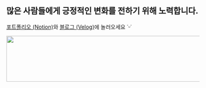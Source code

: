 ## 많은 사람들에게 긍정적인 변화를 전하기 위해 노력합니다.  
[포트폴리오 (Notion)](https://siniseong.notion.site/17ae00310b3980fbae60c54efca78551?pvs=4)와 [블로그 (Velog)](https://velog.io/@huise0ng/posts)에 놀러오세요 ˙ᵕ˙

  <img
    src="https://render.gitanimals.org/lines/siniseong?pet-id=645551573375639608"
    width="600"
    height="120"
  />
</a>
  
